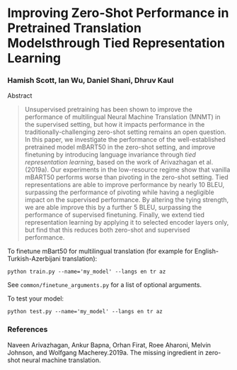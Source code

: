 # Improving Zero-Shot Performance in Pretrained Translation Modelsthrough Tied Representation Learning
### Hamish Scott, Ian Wu, Daniel Shani, Dhruv Kaul
Abstract
> Unsupervised pretraining has been shown to improve the performance of multilingual Neural Machine Translation (MNMT) in the supervised setting, but how it impacts performance in the traditionally-challenging zero-shot setting remains an open question. In this paper, we investigate the performance of the well-established pretrained model mBART50 in the zero-shot setting, and improve finetuning by introducing language invariance through *tied representation learning*, based on the work of Arivazhagan et al. (2019a). Our experiments in the low-resource regime show that vanilla mBART50 performs worse than pivoting in the zero-shot setting. Tied representations are able to improve performance by nearly 10 BLEU, surpassing the performance of pivoting while having a negligible impact on the supervised performance. By altering the tying strength, we are able improve this by a further 5 BLEU, surpassing the performance of supervised finetuning. Finally, we extend tied representation learning by applying it to selected encoder layers only, but find that this reduces both zero-shot and supervised performance.

To finetune mBart50 for multilingual translation (for example for English-Turkish-Azerbijani translation):
```
python train.py --name='my_model' --langs en tr az
```
See ```common/finetune_arguments.py``` for a list of optional arguments.

To test your model:
```
python test.py --name='my_model' --langs en tr az
```

### References
Naveen Arivazhagan, Ankur Bapna, Orhan Firat, Roee Aharoni, Melvin Johnson, and Wolfgang Macherey.2019a.   The missing ingredient in zero-shot neural machine translation.
